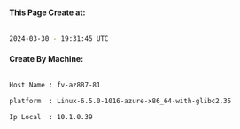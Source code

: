
   
#### This Page Create at:

```bash

2024-03-30 - 19:31:45 UTC

```

#### Create By Machine:

```bash

Host Name : fv-az887-81

platform  : Linux-6.5.0-1016-azure-x86_64-with-glibc2.35

Ip Local  : 10.1.0.39

```


